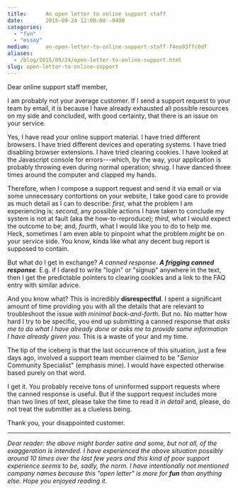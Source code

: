 ```yaml
---
title:      An open letter to online support staff
date:       2015-09-24 12:00:00 -0400
categories:
  - "fun"
  - "essay"
medium:     an-open-letter-to-online-support-staff-f4ea93ffc0df
aliases:
  - /blog/2015/09/24/open-letter-to-online-support.html
slug: open-letter-to-online-support
---
```


Dear online support staff member,

I am probably not your average customer. If I send a support request to your team by email, it is because I have already exhausted all possible resources on my side and concluded, with good certainty, that there is an issue on your service.

Yes, I have read your online support material. I have tried different browsers. I have tried different devices and operating systems. I have tried disabling browser extensions. I have tried clearing cookies. I have looked at the Javascript console for errors---which, by the way, your application is probably throwing even during normal operation; shrug. I have danced three times around the computer and clapped my hands.

Therefore, when I compose a support request and send it via email or via some unnecessary contortions on your website, I take good care to provide as much detail as I can to describe: _first_, what the problem I am experiencing is; _second_, any possible actions I have taken to conclude my system is not at fault (aka the how-to-reproduce); _third_, what I would expect the outcome to be; and, _fourth_, what I would like you to do to help me. Heck, sometimes I am even able to pinpoint what the problem _might_ be on your service side. You know, kinda like what any decent bug report is supposed to contain.

But what do I get in exchange? _A canned response_. **_A frigging canned response_**_._ E.g. if I dared to write "login" or "signup" anywhere in the text, then I get the predictable pointers to clearing cookies and a link to the FAQ entry with similar advice.

And you know what? This is incredibly **disrespectful**. I spent a significant amount of time providing you with all the details that are relevant to troubleshoot the issue _with minimal back-and-forth_. But no. No matter how hard I try to be specific, you end up submitting a canned response that _asks me to do what I have already done or asks me to provide some information I have already given you_. This is a waste of your and my time.

The tip of the iceberg is that the last occurrence of this situation, just a few days ago, involved a support team member claimed to be "_Senior_ Community Specialist" (emphasis mine). I would have expected otherwise based purely on that word.

I get it. You probably receive tons of uninformed support requests where the canned response is useful. But if the support request includes more than two lines of text, please take the time to read it _in detail_ and, please, do not treat the submitter as a clueless being.

Thank you,  your disappointed customer.

* * *

_Dear reader: the above might border satire and some, but not all, of the exaggeration is intended. I have experienced the above situation possibly around 10 times over the last few years and this kind of poor support experience seems to be, sadly, the norm. I have intentionally not mentioned company names because this "open letter" is more for **fun** than anything else. Hope you enjoyed reading it._
